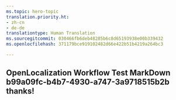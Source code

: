 ```yaml
---
ms.topic: hero-topic
translation.priority.ht:
- zh-cn
- de-de
translationtype: Human Translation
ms.sourcegitcommit: 030466fb6deb48285b6c8d65193938e00b339432
ms.openlocfilehash: 371179bce919102482d66e422b51b4219a264bc3

---
```

## OpenLocalization Workflow Test MarkDown b99a09fc-b4b7-4930-a747-3a9718515b2b thanks!



<!--HONumber=Aug16_HO3-->


